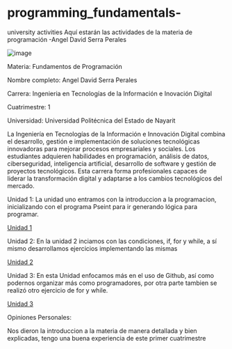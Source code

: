 # programming_fundamentals-
university activities
Aquí estarán las actividades de la materia de programación
-Angel David Serra Perales




![image]([[https://github.com/user-attachments/assets/0d96ddd1-747c-423b-ab5e-ff124971a0a0](https://concepto.de/wp-content/uploads/2020/08/Programacion-informatica-scaled-e1724960033513.jpg))





Materia: Fundamentos de Programación

Nombre completo: Angel David Serra Perales 

Carrera: Ingenieria en Tecnologías  de la Información e Inovación Digital

Cuatrimestre: 1

Universidad: Universidad Politécnica del Estado de Nayarit


La Ingeniería en Tecnologías de la Información e Innovación Digital combina el desarrollo, gestión e implementación de soluciones tecnológicas innovadoras para mejorar procesos empresariales y sociales. Los estudiantes adquieren habilidades en programación, análisis de datos, ciberseguridad, inteligencia artificial, desarrollo de software y gestión de proyectos tecnológicos. Esta carrera forma profesionales capaces de liderar la transformación digital y adaptarse a los cambios tecnológicos del mercado.



Unidad 1:
La unidad uno entramos con la introduccion a la programacion, inicializando con el programa Pseint para ir generando lógica para programar.

[Unidad 1](https://github.com/AngelS3rra/programming_fundamentals-/tree/main/U1)

Unidad 2:
En la unidad 2 inciamos con las condiciones, if, for y while, a sí mismo desarrollamos ejercicios implementando las mismas

[Unidad 2](https://github.com/AngelS3rra/programming_fundamentals-/tree/main/U2)

Unidad 3:
En esta Unidad enfocamos más en el uso de Github, así como podernos organizar más como programadores, por otra parte tambien se realizó otro ejercicio de for y while.

[Unidad 3](https://github.com/AngelS3rra/programming_fundamentals-/tree/main/U3)

Opiniones Personales:

Nos dieron la introduccion a la materia de manera detallada y bien explicadas, tengo una buena experiencia de este primer cuatrimestre

